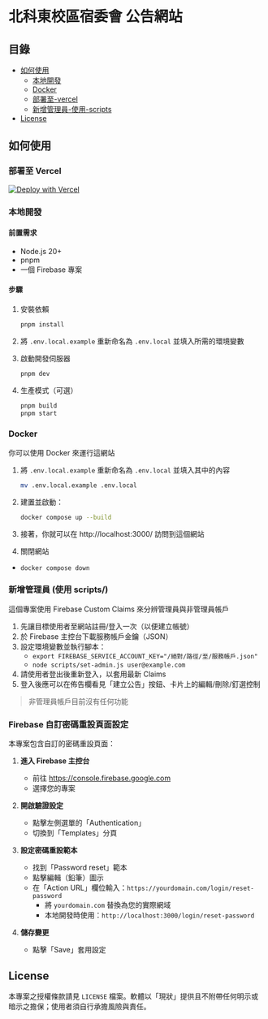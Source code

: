 # 北科東校區宿委會 公告網站

## 目錄

- [如何使用](#如何使用)
  - [本地開發](#本地開發)
  - [Docker](#docker)
  - [部署至-vercel](#部署至-vercel)
  - [新增管理員-使用-scripts](#新增管理員-使用-scripts)
- [License](#license)

## 如何使用

### 部署至 Vercel

[![Deploy with Vercel](https://vercel.com/button)](https://vercel.com/new/clone?repository-url=https%3A%2F%2Fgithub.com%2FNat1anWasTaken%2Fdorm&env=NEXT_PUBLIC_FIREBASE_API_KEY,NEXT_PUBLIC_FIREBASE_AUTH_DOMAIN,NEXT_PUBLIC_FIREBASE_PROJECT_ID,NEXT_PUBLIC_FIREBASE_APP_ID)

### 本地開發

#### 前置需求

- Node.js 20+
- pnpm
- 一個 Firebase 專案

#### 步驟

1. 安裝依賴

   ```bash
   pnpm install
   ```

2. 將 `.env.local.example` 重新命名為 `.env.local` 並填入所需的環境變數

3. 啟動開發伺服器

   ```bash
   pnpm dev
   ```

4. 生產模式（可選）

   ```bash
   pnpm build
   pnpm start
   ```

### Docker

你可以使用 Docker 來運行這網站

1. 將 `.env.local.example` 重新命名為 `.env.local` 並填入其中的內容

   ```bash
   mv .env.local.example .env.local
   ```

2. 建置並啟動：

   ```bash
   docker compose up --build
   ```

3. 接著，你就可以在 http://localhost:3000/ 訪問到這個網站

4. 關閉網站

- `docker compose down`

### 新增管理員 (使用 scripts/)

這個專案使用 Firebase Custom Claims 來分辨管理員與非管理員帳戶

1. 先讓目標使用者至網站註冊/登入一次（以便建立帳號）
2. 於 Firebase 主控台下載服務帳戶金鑰（JSON）
3. 設定環境變數並執行腳本：
   - `export FIREBASE_SERVICE_ACCOUNT_KEY="/絕對/路徑/至/服務帳戶.json"`
   - `node scripts/set-admin.js user@example.com`
4. 請使用者登出後重新登入，以套用最新 Claims
5. 登入後應可以在佈告欄看見「建立公告」按鈕、卡片上的編輯/刪除/釘選控制

> 非管理員帳戶目前沒有任何功能

### Firebase 自訂密碼重設頁面設定

本專案包含自訂的密碼重設頁面：

1. **進入 Firebase 主控台**
   - 前往 https://console.firebase.google.com
   - 選擇您的專案

2. **開啟驗證設定**
   - 點擊左側選單的「Authentication」
   - 切換到「Templates」分頁

3. **設定密碼重設範本**
   - 找到「Password reset」範本
   - 點擊編輯（鉛筆）圖示
   - 在「Action URL」欄位輸入：`https://yourdomain.com/login/reset-password`
     - 將 `yourdomain.com` 替換為您的實際網域
     - 本地開發時使用：`http://localhost:3000/login/reset-password`

4. **儲存變更**
   - 點擊「Save」套用設定

## License

本專案之授權條款請見 `LICENSE` 檔案。軟體以「現狀」提供且不附帶任何明示或暗示之擔保；使用者須自行承擔風險與責任。
